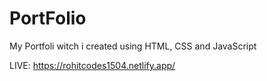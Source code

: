 # PortFolio
My Portfoli witch i created using HTML, CSS and JavaScript 

LIVE: https://rohitcodes1504.netlify.app/
